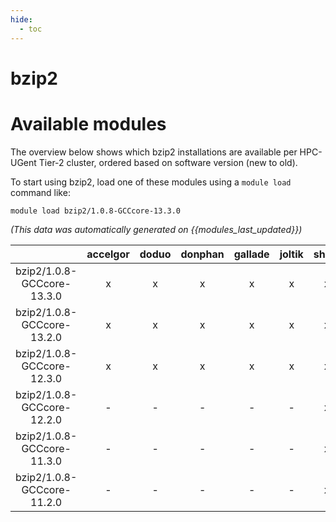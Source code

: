 ```yaml
---
hide:
  - toc
---
```


bzip2
=====

# Available modules


The overview below shows which bzip2 installations are available per HPC-UGent Tier-2 cluster, ordered based on software version (new to old).

To start using bzip2, load one of these modules using a `module load` command like:

```shell
module load bzip2/1.0.8-GCCcore-13.3.0
```

*(This data was automatically generated on {{modules_last_updated}})*  

| |accelgor|doduo|donphan|gallade|joltik|shinx|
| :---: | :---: | :---: | :---: | :---: | :---: | :---: |
|bzip2/1.0.8-GCCcore-13.3.0|x|x|x|x|x|x|
|bzip2/1.0.8-GCCcore-13.2.0|x|x|x|x|x|x|
|bzip2/1.0.8-GCCcore-12.3.0|x|x|x|x|x|x|
|bzip2/1.0.8-GCCcore-12.2.0|-|-|-|-|-|x|
|bzip2/1.0.8-GCCcore-11.3.0|-|-|-|-|-|x|
|bzip2/1.0.8-GCCcore-11.2.0|-|-|-|-|-|x|
